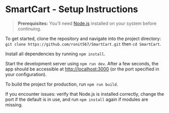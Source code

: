 # SmartCart - Setup Instructions

> **Prerequisites:** You’ll need [Node.js](https://nodejs.org/en/) installed on your system before continuing.

To get started, clone the repository and navigate into the project directory: `git clone https://github.com/ronit567/SmartCart.git` then `cd SmartCart`.

Install all dependencies by running `npm install`.

Start the development server using `npm run dev`. After a few seconds, the app should be accessible at [http://localhost:3000](http://localhost:3000) (or the port specified in your configuration).

To build the project for production, run `npm run build`.

If you encounter issues: verify that Node.js is installed correctly, change the port if the default is in use, and run `npm install` again if modules are missing.
